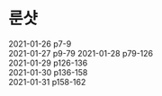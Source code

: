 # 룬샷

2021-01-26 p7-9  
2021-01-27 p9-79
2021-01-28 p79-126  
2021-01-29 p126-136  
2021-01-30 p136-158  
2021-01-31 p158-162  
